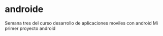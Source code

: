 # androide
Semana tres del curso desarrollo de aplicaciones moviles con android
Mi primer proyecto android
